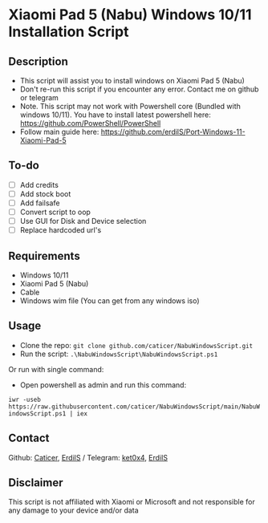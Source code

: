 # Xiaomi Pad 5 (Nabu) Windows 10/11 Installation Script

## Description

- This script will assist you to install windows on Xiaomi Pad 5 (Nabu)
- Don't re-run this script if you encounter any error. Contact me on github or telegram
- Note. This script may not work with Powershell core (Bundled with windows 10/11).
You have to install latest powershell here: <https://github.com/PowerShell/PowerShell>
- Follow main guide here: <https://github.com/erdilS/Port-Windows-11-Xiaomi-Pad-5>

## To-do

- [ ] Add credits
- [ ] Add stock boot
- [ ] Add failsafe
- [ ] Convert script to oop
- [ ] Use GUI for Disk and Device selection
- [ ] Replace hardcoded url's

## Requirements

- Windows 10/11
- Xiaomi Pad 5 (Nabu)
- Cable
- Windows wim file (You can get from any windows iso)

## Usage

- Clone the repo:
`git clone github.com/caticer/NabuWindowsScript.git`
- Run the script:
`.\NabuWindowsScript\NabuWindowsScript.ps1`

Or run with single command:

- Open powershell as admin and run this command:

```iwr -useb https://raw.githubusercontent.com/caticer/NabuWindowsScript/main/NabuWindowsScript.ps1 | iex```

## Contact

Github: [Caticer](https://github.com/caticer), [ErdilS](https://github.com/erdilS) / Telegram: [ket0x4](https://ket0x4.t.me), [ErdilS](https://ErdilS.t.me)

## Disclaimer

This script is not affiliated with Xiaomi or Microsoft and not responsible for any damage to your device and/or data
